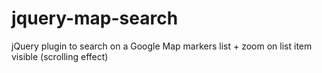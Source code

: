 # jquery-map-search
jQuery plugin to search on a Google Map markers list + zoom on list item visible (scrolling effect)
